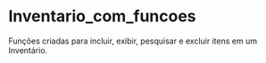 # Inventario_com_funcoes

Funções criadas para incluir, exibir, pesquisar e excluir itens em um Inventário.
